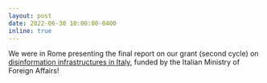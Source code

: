 ```yaml
---
layout: post
date: 2022-06-30 10:00:00-0400
inline: true
---
```


We were in Rome presenting the final report on our grant (second cycle) on [disinformation infrastructures in Italy](https://www.idmo.it/2022/06/08/global-information-war-an-international-forum/), funded by the Italian Ministry of Foreign Affairs!
